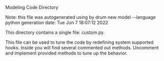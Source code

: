 Modeling Code Directory

Note: this file was autogenerated using by drum new model --language python
      generation date: Tue Jun  7 18:07:12 2022

This directory contains a single file: custom.py.

This file can be used to tune the code by redefining system supported hooks.
Inside you will find several commented out methods.
Uncomment and implement provided methods to tune up the behavior.
